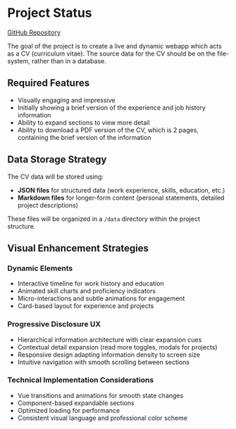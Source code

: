 # Project Status

[GitHub Repository](https://github.com/levofski/live-cv)

The goal of the project is to create a live and dynamic webapp which acts as a CV (curriculum vitae).
The source data for the CV should be on the file-system, rather than in a database.

## Required Features
- Visually engaging and impressive
- Initially showing a brief version of the experience and job history information
- Ability to expand sections to view more detail
- Ability to download a PDF version of the CV, which is 2 pages, containing the brief version of the information

## Data Storage Strategy
The CV data will be stored using:
- **JSON files** for structured data (work experience, skills, education, etc.)
- **Markdown files** for longer-form content (personal statements, detailed project descriptions)

These files will be organized in a `/data` directory within the project structure.

## Visual Enhancement Strategies
### Dynamic Elements
- Interactive timeline for work history and education
- Animated skill charts and proficiency indicators
- Micro-interactions and subtle animations for engagement
- Card-based layout for experience and projects

### Progressive Disclosure UX
- Hierarchical information architecture with clear expansion cues
- Contextual detail expansion (read more toggles, modals for projects)
- Responsive design adapting information density to screen size
- Intuitive navigation with smooth scrolling between sections

### Technical Implementation Considerations
- Vue transitions and animations for smooth state changes
- Component-based expandable sections
- Optimized loading for performance
- Consistent visual language and professional color scheme